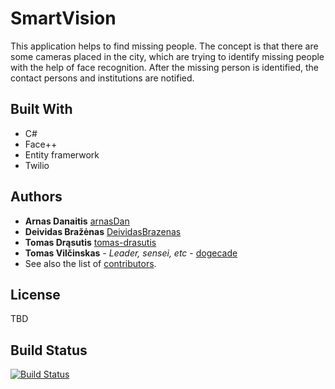# SmartVision
This application helps to find missing people.
The concept is that there are some cameras placed in the city,
which are trying to identify missing people with the help of face 
recognition. After the missing person is identified, the contact
persons and institutions are notified.

## Built With
* C#
* Face++ 
* Entity framerwork
* Twilio

## Authors
* **Arnas Danaitis** [arnasDan](https://github.com/arnasDan)
* **Deividas Bražėnas** [DeividasBrazenas](https://github.com/DeividasBrazenas)
* **Tomas Drąsutis** [tomas-drasutis](https://github.com/tomas-drasutis)
* **Tomas Vilčinskas** - *Leader, sensei, etc* - [dogecade](https://github.com/dogecade)
* See also the list of [contributors](https://github.com/dogecade/ProtingaVizija/contributors).

## License
TBD

## Build Status
[![Build Status](https://travis-ci.com/dogecade/ProtingaVizija.svg?branch=master)](https://travis-ci.com/dogecade/ProtingaVizija)
